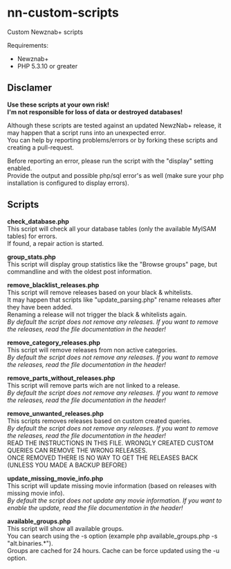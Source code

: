 nn-custom-scripts
=================

Custom Newznab+ scripts

Requirements:
* Newznab+
* PHP 5.3.10 or greater

Disclamer
------
**Use these scripts at your own risk!<br />
I'm not responsible for loss of data or destroyed databases!**

Although these scripts are tested against an updated NewzNab+ release, it may happen that a script runs into an unexpected error.<br />
You can help by reporting problems/errors or by forking these scripts and creating a pull-request.

Before reporting an error, please run the script with the "display" setting enabled.<br />
Provide the output and possible php/sql error's as well (make sure your php installation is configured to display errors).

Scripts
-------
**check_database.php**<br />
This script will check all your database tables (only the available MyISAM tables) for errors.<br />
If found, a repair action is started.

**group_stats.php**<br />
This script will display group statistics like the "Browse groups" page, but commandline and with the oldest post information.

**remove\_blacklist\_releases.php**<br />
This script will remove releases based on your black & whitelists.<br />
It may happen that scripts like "update\_parsing.php" rename releases after they have been added.<br />
Renaming a release will not trigger the black & whitelists again.<br />
_By default the script does not remove any releases. If you want to remove the releases, read the file documentation in the header!_

**remove\_category\_releases.php**<br />
This script will remove releases from non active categories.<br />
_By default the script does not remove any releases. If you want to remove the releases, read the file documentation in the header!_

**remove\_parts\_without\_releases.php**<br />
This script will remove parts wich are not linked to a release.<br />
_By default the script does not remove any releases. If you want to remove the releases, read the file documentation in the header!_

**remove\_unwanted\_releases.php**<br />
This scripts removes releases based on custom created queries.<br />
_By default the script does not remove any releases. If you want to remove the releases, read the file documentation in the header!_<br />
READ THE INSTRUCTIONS IN THIS FILE. WRONGLY CREATED CUSTOM QUERIES CAN REMOVE THE WRONG RELEASES.<br />
ONCE REMOVED THERE IS NO WAY TO GET THE RELEASES BACK (UNLESS YOU MADE A BACKUP BEFORE)<br />

**update\_missing\_movie\_info.php**<br />
This script will update missing movie information (based on releases with missing movie info).<br />
_By default the script does not update any movie information. If you want to enable the update, read the file documentation in the header!_

**available\_groups.php**<br />
This script will show all available groups.<br />
You can search using the -s option (example php available_groups.php -s "alt.binaries.*").<br />
Groups are cached for 24 hours. Cache can be force updated using the -u option.<br />
